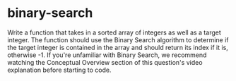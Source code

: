 # binary-search


  Write a function that takes in a sorted array of integers as well as a target
  integer. The function should use the Binary Search algorithm to determine if
  the target integer is contained in the array and should return its index if it
  is, otherwise -1. If you're unfamiliar with Binary Search, we recommend watching the Conceptual
  Overview section of this question's video explanation before starting to code.
